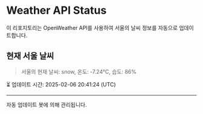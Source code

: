 
# Weather API Status

이 리포지토리는 OpenWeather API를 사용하여 서울의 날씨 정보를 자동으로 업데이트합니다.

## 현재 서울 날씨
> 서울의 현재 날씨: snow, 온도: -7.24°C, 습도: 86%

⏳ 업데이트 시간: 2025-02-06 20:41:24 (UTC)

---
자동 업데이트 봇에 의해 관리됩니다.
